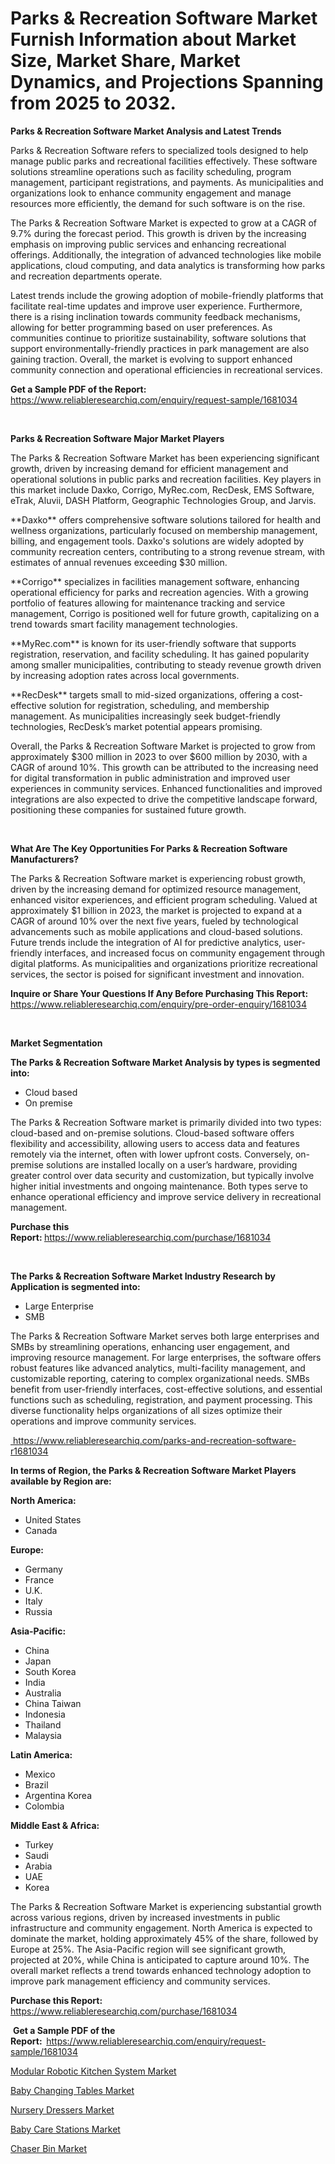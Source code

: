 <p><h1>Parks & Recreation Software Market Furnish Information about Market Size, Market Share, Market Dynamics, and Projections Spanning from 2025 to 2032.</h1></p><p><strong>Parks & Recreation Software Market Analysis and Latest Trends</strong></p>
<p><p>Parks & Recreation Software refers to specialized tools designed to help manage public parks and recreational facilities effectively. These software solutions streamline operations such as facility scheduling, program management, participant registrations, and payments. As municipalities and organizations look to enhance community engagement and manage resources more efficiently, the demand for such software is on the rise.</p><p>The Parks & Recreation Software Market is expected to grow at a CAGR of 9.7% during the forecast period. This growth is driven by the increasing emphasis on improving public services and enhancing recreational offerings. Additionally, the integration of advanced technologies like mobile applications, cloud computing, and data analytics is transforming how parks and recreation departments operate. </p><p>Latest trends include the growing adoption of mobile-friendly platforms that facilitate real-time updates and improve user experience. Furthermore, there is a rising inclination towards community feedback mechanisms, allowing for better programming based on user preferences. As communities continue to prioritize sustainability, software solutions that support environmentally-friendly practices in park management are also gaining traction. Overall, the market is evolving to support enhanced community connection and operational efficiencies in recreational services.</p></p>
<p><strong>Get a Sample PDF of the Report:&nbsp;</strong> <a href="https://www.reliableresearchiq.com/enquiry/request-sample/1681034?utm_campaign=1834&utm_medium=2&utm_source=Github&utm_content=ia&utm_term=24032025&utm_id=parks-recreation-software">https://www.reliableresearchiq.com/enquiry/request-sample/1681034</a></p>
<p>&nbsp;</p>
<p><strong>Parks & Recreation Software Major Market Players</strong></p>
<p><p>The Parks & Recreation Software Market has been experiencing significant growth, driven by increasing demand for efficient management and operational solutions in public parks and recreation facilities. Key players in this market include Daxko, Corrigo, MyRec.com, RecDesk, EMS Software, eTrak, Aluvii, DASH Platform, Geographic Technologies Group, and Jarvis.</p><p>**Daxko** offers comprehensive software solutions tailored for health and wellness organizations, particularly focused on membership management, billing, and engagement tools. Daxko's solutions are widely adopted by community recreation centers, contributing to a strong revenue stream, with estimates of annual revenues exceeding $30 million.</p><p>**Corrigo** specializes in facilities management software, enhancing operational efficiency for parks and recreation agencies. With a growing portfolio of features allowing for maintenance tracking and service management, Corrigo is positioned well for future growth, capitalizing on a trend towards smart facility management technologies.</p><p>**MyRec.com** is known for its user-friendly software that supports registration, reservation, and facility scheduling. It has gained popularity among smaller municipalities, contributing to steady revenue growth driven by increasing adoption rates across local governments.</p><p>**RecDesk** targets small to mid-sized organizations, offering a cost-effective solution for registration, scheduling, and membership management. As municipalities increasingly seek budget-friendly technologies, RecDesk’s market potential appears promising.</p><p>Overall, the Parks & Recreation Software Market is projected to grow from approximately $300 million in 2023 to over $600 million by 2030, with a CAGR of around 10%. This growth can be attributed to the increasing need for digital transformation in public administration and improved user experiences in community services. Enhanced functionalities and improved integrations are also expected to drive the competitive landscape forward, positioning these companies for sustained future growth.</p></p>
<p>&nbsp;</p>
<p><strong>What Are The Key Opportunities For Parks & Recreation Software Manufacturers?</strong></p>
<p><p>The Parks & Recreation Software market is experiencing robust growth, driven by the increasing demand for optimized resource management, enhanced visitor experiences, and efficient program scheduling. Valued at approximately $1 billion in 2023, the market is projected to expand at a CAGR of around 10% over the next five years, fueled by technological advancements such as mobile applications and cloud-based solutions. Future trends include the integration of AI for predictive analytics, user-friendly interfaces, and increased focus on community engagement through digital platforms. As municipalities and organizations prioritize recreational services, the sector is poised for significant investment and innovation.</p></p>
<p><strong>Inquire or Share Your Questions If Any Before Purchasing This Report:</strong> <a href="https://www.reliableresearchiq.com/enquiry/pre-order-enquiry/1681034?utm_campaign=1834&utm_medium=2&utm_source=Github&utm_content=ia&utm_term=24032025&utm_id=parks-recreation-software">https://www.reliableresearchiq.com/enquiry/pre-order-enquiry/1681034</a></p>
<p>&nbsp;</p>
<p><strong>Market Segmentation</strong></p>
<p><strong>The Parks & Recreation Software Market Analysis by types is segmented into:</strong></p>
<p><ul><li>Cloud based</li><li>On premise</li></ul></p>
<p><p>The Parks & Recreation Software market is primarily divided into two types: cloud-based and on-premise solutions. Cloud-based software offers flexibility and accessibility, allowing users to access data and features remotely via the internet, often with lower upfront costs. Conversely, on-premise solutions are installed locally on a user’s hardware, providing greater control over data security and customization, but typically involve higher initial investments and ongoing maintenance. Both types serve to enhance operational efficiency and improve service delivery in recreational management.</p></p>
<p><strong>Purchase this Report:&nbsp;</strong><a href="https://www.reliableresearchiq.com/purchase/1681034?utm_campaign=1834&utm_medium=2&utm_source=Github&utm_content=ia&utm_term=24032025&utm_id=parks-recreation-software">https://www.reliableresearchiq.com/purchase/1681034</a></p>
<p>&nbsp;</p>
<p><strong>The Parks & Recreation Software Market Industry Research by Application is segmented into:</strong></p>
<p><ul><li>Large Enterprise</li><li>SMB</li></ul></p>
<p><p>The Parks & Recreation Software Market serves both large enterprises and SMBs by streamlining operations, enhancing user engagement, and improving resource management. For large enterprises, the software offers robust features like advanced analytics, multi-facility management, and customizable reporting, catering to complex organizational needs. SMBs benefit from user-friendly interfaces, cost-effective solutions, and essential functions such as scheduling, registration, and payment processing. This diverse functionality helps organizations of all sizes optimize their operations and improve community services.</p></p>
<p><a href="https://www.reliableresearchiq.com/parks-and-recreation-software-r1681034?utm_campaign=1834&utm_medium=2&utm_source=Github&utm_content=ia&utm_term=24032025&utm_id=parks-recreation-software">&nbsp;https://www.reliableresearchiq.com/parks-and-recreation-software-r1681034</a></p>
<p><strong>In terms of Region, the Parks & Recreation Software Market Players available by Region are:</strong></p>
<p>
    <p> <strong> North America: </strong>
        <ul>
            <li>United States</li>
            <li>Canada</li>
        </ul>
        </p> 
    <p> <strong> Europe: </strong>
        <ul>
            <li>Germany</li>
            <li>France</li>
            <li>U.K.</li>
            <li>Italy</li>
            <li>Russia</li>
        </ul>
        </p> 
    <p> <strong> Asia-Pacific: </strong>
        <ul>
            <li>China</li>
            <li>Japan</li>
            <li>South Korea</li>
            <li>India</li>
            <li>Australia</li>
            <li>China Taiwan</li>
            <li>Indonesia</li>
            <li>Thailand</li>
            <li>Malaysia</li>
        </ul>
        </p> 
    <p> <strong> Latin America: </strong>
        <ul>
            <li>Mexico</li>
            <li>Brazil</li>
            <li>Argentina Korea</li>
            <li>Colombia</li>
        </ul>
        </p> 
    <p> <strong> Middle East & Africa: </strong>
        <ul>
            <li>Turkey</li>
            <li>Saudi</li>
            <li>Arabia</li>
            <li>UAE</li>
            <li>Korea</li>
        </ul>
    </p>
    </p>
<p><p>The Parks & Recreation Software Market is experiencing substantial growth across various regions, driven by increased investments in public infrastructure and community engagement. North America is expected to dominate the market, holding approximately 45% of the share, followed by Europe at 25%. The Asia-Pacific region will see significant growth, projected at 20%, while China is anticipated to capture around 10%. The overall market reflects a trend towards enhanced technology adoption to improve park management efficiency and community services.</p></p>
<p><strong>Purchase this Report: </strong><a href="https://www.reliableresearchiq.com/purchase/1681034?utm_campaign=1834&utm_medium=2&utm_source=Github&utm_content=ia&utm_term=24032025&utm_id=parks-recreation-software">https://www.reliableresearchiq.com/purchase/1681034</a></p>
<p>&nbsp;<strong>Get a Sample PDF of the Report:&nbsp;&nbsp;</strong><a href="https://www.reliableresearchiq.com/enquiry/request-sample/1681034?utm_campaign=1834&utm_medium=2&utm_source=Github&utm_content=ia&utm_term=24032025&utm_id=parks-recreation-software">https://www.reliableresearchiq.com/enquiry/request-sample/1681034</a></p>
<p><strong></strong></p>
<p><p><a href="https://github.com/biandnikelrs/Market-Research-Report-List-1/blob/main/modular-robotic-kitchen-system-market.md?utm_campaign=1834&utm_medium=2&utm_source=Github&utm_content=ia&utm_term=24032025&utm_id=parks-recreation-software">Modular Robotic Kitchen System Market</a></p><p><a href="https://github.com/tentandyik/Market-Research-Report-List-1/blob/main/baby-changing-tables-market.md?utm_campaign=1834&utm_medium=2&utm_source=Github&utm_content=ia&utm_term=24032025&utm_id=parks-recreation-software">Baby Changing Tables Market</a></p><p><a href="https://github.com/myongfranzcs/Market-Research-Report-List-1/blob/main/nursery-dressers-market.md?utm_campaign=1834&utm_medium=2&utm_source=Github&utm_content=ia&utm_term=24032025&utm_id=parks-recreation-software">Nursery Dressers Market</a></p><p><a href="https://github.com/mismannely/Market-Research-Report-List-1/blob/main/baby-care-stations-market.md?utm_campaign=1834&utm_medium=2&utm_source=Github&utm_content=ia&utm_term=24032025&utm_id=parks-recreation-software">Baby Care Stations Market</a></p><p><a href="https://github.com/klenaestien23/Market-Research-Report-List-1/blob/main/chaser-bin-market.md?utm_campaign=1834&utm_medium=2&utm_source=Github&utm_content=ia&utm_term=24032025&utm_id=parks-recreation-software">Chaser Bin Market</a></p></p>